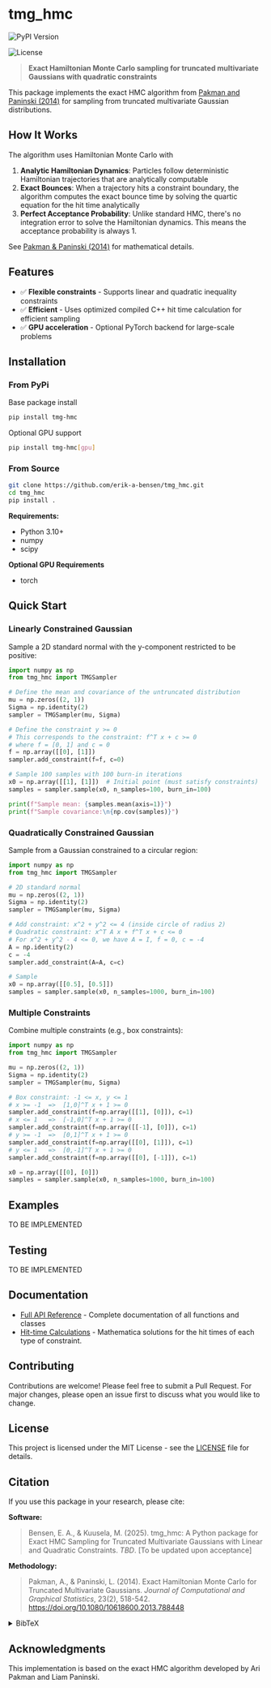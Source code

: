 # tmg_hmc

![PyPI Version](https://img.shields.io/pypi/v/tmg_hmc)
<!-- ![Development Status](https://img.shields.io/pypi/status/tmg_hmc)
![Python Versions](https://img.shields.io/pypi/pyversions/tmg_hmc) -->
![License](https://img.shields.io/pypi/l/tmg_hmc)

> **Exact Hamiltonian Monte Carlo sampling for truncated multivariate Gaussians with quadratic constraints**

This package implements the exact HMC algorithm from [Pakman and Paninski (2014)](https://doi.org/10.1080/10618600.2013.788448) for sampling from truncated multivariate Gaussian distributions. 

## How It Works

The algorithm uses Hamiltonian Monte Carlo with
1. **Analytic Hamiltonian Dynamics**: Particles follow deterministic Hamiltonian trajectories that are analytically computable
2. **Exact Bounces**: When a trajectory hits a constraint boundary, the algorithm computes the exact bounce time by solving the quartic equation for the hit time analytically
4. **Perfect Acceptance Probability**: Unlike standard HMC, there's no integration error to solve the Hamiltonian dynamics. This means the acceptance probability is always 1.

See [Pakman & Paninski (2014)](https://doi.org/10.1080/10618600.2013.788448) for mathematical details.

## Features

- ✅ **Flexible constraints** - Supports linear and quadratic inequality constraints
- ✅ **Efficient** - Uses optimized compiled C++ hit time calculation for efficient sampling
- ✅ **GPU acceleration** - Optional PyTorch backend for large-scale problems
<!-- - ✅ **Well-tested** - Comprehensive test suite ensuring correctness -->

## Installation

### From PyPi
Base package install
```bash
pip install tmg-hmc
```

Optional GPU support
```bash
pip install tmg-hmc[gpu]
```

### From Source
```bash
git clone https://github.com/erik-a-bensen/tmg_hmc.git
cd tmg_hmc 
pip install .
```

**Requirements:**
- Python 3.10+
- numpy
- scipy

**Optional GPU Requirements**
- torch

## Quick Start

### Linearly Constrained Gaussian
Sample a 2D standard normal with the y-component restricted to be positive:
```python
import numpy as np
from tmg_hmc import TMGSampler 

# Define the mean and covariance of the untruncated distribution
mu = np.zeros((2, 1))
Sigma = np.identity(2)
sampler = TMGSampler(mu, Sigma)

# Define the constraint y >= 0
# This corresponds to the constraint: f^T x + c >= 0
# where f = [0, 1] and c = 0
f = np.array([[0], [1]])
sampler.add_constraint(f=f, c=0)

# Sample 100 samples with 100 burn-in iterations
x0 = np.array([[1], [1]])  # Initial point (must satisfy constraints)
samples = sampler.sample(x0, n_samples=100, burn_in=100)

print(f"Sample mean: {samples.mean(axis=1)}")
print(f"Sample covariance:\n{np.cov(samples)}")
```

### Quadratically Constrained Gaussian
Sample from a Gaussian constrained to a circular region:
```python
import numpy as np
from tmg_hmc import TMGSampler

# 2D standard normal
mu = np.zeros((2, 1))
Sigma = np.identity(2)
sampler = TMGSampler(mu, Sigma)

# Add constraint: x^2 + y^2 <= 4 (inside circle of radius 2)
# Quadratic constraint: x^T A x + f^T x + c <= 0
# For x^2 + y^2 - 4 <= 0, we have A = I, f = 0, c = -4
A = np.identity(2)
c = -4
sampler.add_constraint(A=A, c=c)

# Sample
x0 = np.array([[0.5], [0.5]])
samples = sampler.sample(x0, n_samples=1000, burn_in=100)
```

### Multiple Constraints
Combine multiple constraints (e.g., box constraints):
```python
import numpy as np
from tmg_hmc import TMGSampler

mu = np.zeros((2, 1))
Sigma = np.identity(2)
sampler = TMGSampler(mu, Sigma)

# Box constraint: -1 <= x, y <= 1
# x >= -1  =>  [1,0]^T x + 1 >= 0
sampler.add_constraint(f=np.array([[1], [0]]), c=1)
# x <= 1   =>  [-1,0]^T x + 1 >= 0
sampler.add_constraint(f=np.array([[-1], [0]]), c=1)
# y >= -1  =>  [0,1]^T x + 1 >= 0
sampler.add_constraint(f=np.array([[0], [1]]), c=1)
# y <= 1   =>  [0,-1]^T x + 1 >= 0
sampler.add_constraint(f=np.array([[0], [-1]]), c=1)

x0 = np.array([[0], [0]])
samples = sampler.sample(x0, n_samples=1000, burn_in=100)
```

## Examples
TO BE IMPLEMENTED
<!-- See the `examples/` directory for:
- Linear constraint examples
- Quadratic constraint examples  
- High-dimensional sampling
- Comparison with approximate methods -->

## Testing

TO BE IMPLEMENTED
<!-- Run the test suite:
```bash
pytest tests/
``` -->

## Documentation

- [Full API Reference](API_DOCS.md) - Complete documentation of all functions and classes
- [Hit-time Calculations](resources/HMC_exact_soln.pdf) - Mathematica solutions for the hit times of each type of constraint.

## Contributing

Contributions are welcome! Please feel free to submit a Pull Request. For major changes, please open an issue first to discuss what you would like to change.

<!-- ## Related Projects
- [tmg](https://github.com/brunzema/truncated-mvn-sampler) - R package for approximate truncated Gaussian sampling -->

## License

This project is licensed under the MIT License - see the [LICENSE](LICENSE) file for details.

## Citation

If you use this package in your research, please cite:

**Software:**
> Bensen, E. A., & Kuusela, M. (2025). tmg_hmc: A Python package for Exact HMC Sampling for Truncated Multivariate Gaussians with Linear and Quadratic Constraints. *TBD*. [To be updated upon acceptance]

**Methodology:**
> Pakman, A., & Paninski, L. (2014). Exact Hamiltonian Monte Carlo for Truncated Multivariate Gaussians. *Journal of Computational and Graphical Statistics*, 23(2), 518-542. https://doi.org/10.1080/10618600.2013.788448

<details>
<summary>BibTeX</summary>

```bibtex
@article{Bensen2025tmghmc,
  title={tmg\_hmc: A Python package for Exact HMC Sampling for Truncated Multivariate Gaussians with Linear and Quadratic Constraints},
  author={Bensen, Erik A. and Kuusela M.},
  journal={TBD},
  year={2025},
  note={[To be updated upon acceptance]}
}

@article{PakmanPaninski2014,
  title={Exact Hamiltonian Monte Carlo for Truncated Multivariate Gaussians},
  author={Pakman, Ari and Paninski, Liam},
  journal={Journal of Computational and Graphical Statistics},
  volume={23},
  number={2},
  pages={518--542},
  year={2014},
  publisher={Taylor \& Francis},
  doi={10.1080/10618600.2013.788448}
}
```
</details>

## Acknowledgments

This implementation is based on the exact HMC algorithm developed by Ari Pakman and Liam Paninski.